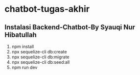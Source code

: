# chatbot-tugas-akhir

## Instalasi Backend-Chatbot-By Syauqi Nur Hibatullah
1. npm install
2. npx sequelize-cli db:create
3. npx sequelize-cli db:migrate
4. npx sequelize-cli db:seed:all
5. npm run dev
